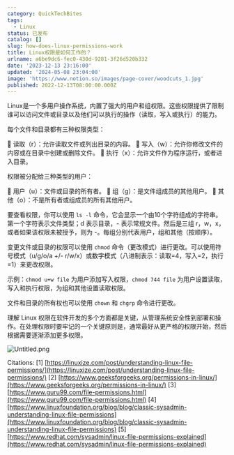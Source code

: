 ```yaml
---
category: QuickTechBites
tags:
  - Linux
status: 已发布
catalog: []
slug: how-does-linux-permissions-work
title: Linux权限是如何工作的？
urlname: a6be9dc6-fec0-430d-9281-3f26d520b332
date: '2023-12-13 23:16:00'
updated: '2024-05-08 23:04:00'
image: 'https://www.notion.so/images/page-cover/woodcuts_1.jpg'
published: 2022-12-13T08:00:00.000Z
---
```


Linux是一个多用户操作系统，内置了强大的用户和组权限。这些权限提供了限制谁可以访问文件或目录以及他们可以执行的操作（读取，写入或执行）的能力。


每个文件和目录都有三种权限类型：


🔸 读取（r）：允许读取文件或列出目录的内容。
🔸 写入（w）：允许你修改文件的内容或在目录中创建或删除文件。
🔸 执行（x）：允许文件作为程序运行，或者进入目录。


权限被分配给三种类型的用户：


🔸 用户（u）：文件或目录的所有者。
🔸 组（g）：是文件组成员的其他用户。
🔸 其他（o）：不是所有者或组成员的所有其他用户。


要查看权限，你可以使用 `ls -l` 命令，它会显示一个由10个字符组成的字符串。第一个字符表示文件类型；d 表示目录，- 表示常规文件。然后是三组 r，w，x，或者如果该权限未被授予，则为 -。每组分别代表用户，组和其他（按顺序）。


变更文件或目录的权限可以使用 `chmod` 命令（更改模式）进行更改。可以使用符号模式（u/g/o/a +/- r/w/x）或数字模式（八进制表示：读取=4，写入=2，执行=1）来更改权限。


示例：`chmod u+w file` 为用户添加写入权限，`chmod 744 file` 为用户设置读取，写入和执行权限，为组和其他设置读取权限。


文件和目录的所有权也可以使用 `chown` 和 `chgrp` 命令进行更改。


理解 Linux 权限在软件开发的多个方面都是关键，从管理系统安全性到部署和操作。在处理权限时要牢记的一个关键原则是，通常最好从更严格的权限开始，然后根据需要逐渐添加更多权限。


![Untitled.png](https://prod-files-secure.s3.us-west-2.amazonaws.com/5d24fe63-e567-4804-86f9-9fdc62e13082/332b89ee-9c33-4950-8a69-32c3d1ff2c69/Untitled.png?X-Amz-Algorithm=AWS4-HMAC-SHA256&X-Amz-Content-Sha256=UNSIGNED-PAYLOAD&X-Amz-Credential=ASIAZI2LB466SNSY5LMS%2F20250305%2Fus-west-2%2Fs3%2Faws4_request&X-Amz-Date=20250305T213456Z&X-Amz-Expires=3600&X-Amz-Security-Token=IQoJb3JpZ2luX2VjENb%2F%2F%2F%2F%2F%2F%2F%2F%2F%2FwEaCXVzLXdlc3QtMiJHMEUCIC2gZPGmBwVC8fh1XTlhaUIasA0YgzS844NN6g1yyKEUAiEAvbl1kSEkKbNQCm64mDqrriyvl6U2g4x3S1XEYe%2Ff6dsq%2FwMIHhAAGgw2Mzc0MjMxODM4MDUiDG6Lhqtm1zOl6S1NMircAwCCvEGvKApaHNlrYuzpunjM4e0qg9pdoEnYpjHo46UOizyxcHxSvFjZY3RqG8NP7zEfUICZAxd3xFwWYw%2BzVv5iXsgmOKZZaAuq2%2BtOvxpTmsx1nCuLmc1G235U01DdQ6jG%2BTm%2BXX7sr81A%2F7GnoF15lDBOavP9FiVusB8oQg8UxJ9tFpGk93iN5Fi4ugnHXAPmcRmQrhJ7O2xKp9amVDtINSBQo%2FjzujXq%2FqJz3ngwIVetHKlPJoqxnjpZmlUIWL9aEZZR3IpalfC07%2FYcvTOjBwX%2Fyxo6MJLHjtreAKWDplBXHwyzCewSyMBf5SxJHSoqoHUl0Em5nyruQjlxzFEM%2BylbRpbxzJxQB06Tz%2BU8druOPuAuJDQCbO%2FU4XtYJyFGWKYylvGbyCCF0%2B%2BzdGH43afkM9zRQUtf4WXGsTxjTuY7m1XywwNS83i4J62zfgyYADeFlEXwPGuf30G4WK3TLJ0YPBkw06xIlcVnA0nri0vyKDgR%2Bsw30uCNRjNdOTS6VBQPT%2F6jYrauIol2zID7MoMAGEbo9JUbX1zSi2HI275zu8zW5Z1rT4NCdk4YKwV5LcxcEYieiLYXI7eprhg%2FxaL4MKPe4zsrig3U%2FLlYIugZ3y9wsIl%2BP6lIMM6Ao74GOqUBhBnJONfxyp2bc00ij6Fe%2B8P%2F6TVWJBAc4D%2FBZujpNMPREHJhvqGE5l76%2Bz4dnPWRF96DZrY9sractaU6Db6tCKsA4eNkd9NudMU7nipquoKXMxbMr1am7RPpTbqafkPUfgc%2FGhX7J3KZtYtl34qDgYmINwT5BZFx52EWG6NX8Y%2BxbMo2fd%2B4bXxtNhjA%2B7G2PJfjPGOat67DbHdYOafJWKandtGs&X-Amz-Signature=6d78a491c5e9a5b34824b1e5ee5e4826ee7449bb3826c26da21f64d65693829a&X-Amz-SignedHeaders=host&x-id=GetObject)


Citations:
[1] [https://linuxize.com/post/understanding-linux-file-permissions/](https://linuxize.com/post/understanding-linux-file-permissions/)
[2] [https://www.geeksforgeeks.org/permissions-in-linux/](https://www.geeksforgeeks.org/permissions-in-linux/)
[3] [https://www.guru99.com/file-permissions.html](https://www.guru99.com/file-permissions.html)
[4] [https://www.linuxfoundation.org/blog/blog/classic-sysadmin-understanding-linux-file-permissions](https://www.linuxfoundation.org/blog/blog/classic-sysadmin-understanding-linux-file-permissions)
[5] [https://www.redhat.com/sysadmin/linux-file-permissions-explained](https://www.redhat.com/sysadmin/linux-file-permissions-explained)

